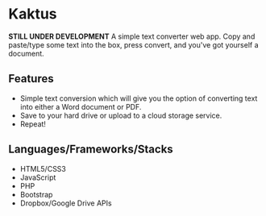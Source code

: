 # Kaktus
<b>STILL UNDER DEVELOPMENT</b>
A simple text converter web app. Copy and paste/type some text into the box, press convert, and you've got yourself a document.

## Features
* Simple text conversion which will give you the option of converting text into either a Word document or PDF.
* Save to your hard drive or upload to a cloud storage service.
* Repeat!

## Languages/Frameworks/Stacks
* HTML5/CSS3
* JavaScript
* PHP
* Bootstrap
* Dropbox/Google Drive APIs
